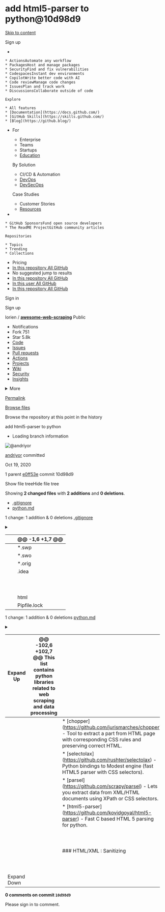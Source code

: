 # add html5-parser to python@10d98d9

[Skip to content](broken-reference)

Sign up

*

    * ActionsAutomate any workflow
    * PackagesHost and manage packages
    * SecurityFind and fix vulnerabilities
    * CodespacesInstant dev environments
    * CopilotWrite better code with AI
    * Code reviewManage code changes
    * IssuesPlan and track work
    * DiscussionsCollaborate outside of code

    Explore

    * All features
    * [Documentation](https://docs.github.com/)
    * [GitHub Skills](https://skills.github.com/)
    * [Blog](https://github.blog/)
*   For

    * Enterprise
    * Teams
    * Startups
    * [Education](https://education.github.com/)

    By Solution

    * CI/CD & Automation
    * [DevOps](https://resources.github.com/devops/)
    * [DevSecOps](https://resources.github.com/devops/fundamentals/devsecops/)

    Case Studies

    * Customer Stories
    * [Resources](https://resources.github.com/)
*

    * GitHub SponsorsFund open source developers
    * The ReadME ProjectGitHub community articles

    Repositories

    * Topics
    * Trending
    * Collections
* Pricing
* [In this repository All GitHub](broken-reference)
* No suggested jump to results
* [In this repository All GitHub](broken-reference)
* [In this user All GitHub](broken-reference)
* [In this repository All GitHub](broken-reference)

Sign in

Sign up

lorien / [**awesome-web-scraping**](broken-reference) Public

* Notifications
* Fork 751
* Star 5.8k
* [Code](broken-reference)
* [Issues](broken-reference)
* [Pull requests](broken-reference)
* [Actions](broken-reference)
* [Projects](broken-reference)
* [Wiki](broken-reference)
* [Security](broken-reference)
* [Insights](broken-reference)

<details>

<summary>More</summary>

*

</details>

[Permalink](broken-reference)

[Browse files](../.gitbook/assets/10d98d9faa249c921ff228f22c7dd2e089b537e1)

Browse the repository at this point in the history

add html5-parser to python

* Loading branch information

![@andriyor](https://avatars.githubusercontent.com/u/11459840?s=40\&v=4)

[andriyor](broken-reference) committed

Oct 19, 2020

1 parent [e0ff53e](../.gitbook/assets/e0ff53e53b5133e869dc33c7d2f1bb3000c772cb) commit 10d98d9

Show file treeHide file tree

Showing **2 changed files** with **2 additions** and **0 deletions**.

* [.gitignore](broken-reference)
* [python.md](broken-reference)

1 change: 1 addition & 0 deletions [.gitignore](broken-reference)

<details>

<summary></summary>

Show comments [View file](<../.gitbook/assets/.gitignore (1)>)

</details>

|   |   | @@ -1,6 +1,7 @@ |
| - | - | --------------- |
|   |   | \*.swp          |
|   |   | \*.swo          |
|   |   | \*.orig         |
|   |   | .idea           |
|   |   | <p><br></p>     |
|   |   | html            |
|   |   | Pipfile.lock    |

1 change: 1 addition & 0 deletions [python.md](broken-reference)

<details>

<summary></summary>

Show comments View file

</details>

| Expand Up   | @@ -102,6 +102,7 @@ This list contains python libraries related to web scraping and data processing |                                                                                                                                                           |
| ----------- | --------------------------------------------------------------------------------------------------- | --------------------------------------------------------------------------------------------------------------------------------------------------------- |
|             |                                                                                                     | \* \[chopper]\(https://github.com/jurismarches/chopper) - Tool to extract a part from HTML page with corresponding CSS rules and preserving correct HTML. |
|             |                                                                                                     | \* \[selectolax]\(https://github.com/rushter/selectolax) - Python bindings to Modest engine (fast HTML5 parser with CSS selectors).                       |
|             |                                                                                                     | \* \[parsel]\(https://github.com/scrapy/parsel) - Lets you extract data from XML/HTML documents using XPath or CSS selectors.                             |
|             |                                                                                                     | \* \[html5-parser]\(https://github.com/kovidgoyal/html5-parser) - Fast C based HTML 5 parsing for python.                                                 |
|             |                                                                                                     | <p><br></p>                                                                                                                                               |
|             |                                                                                                     | ### HTML/XML : Sanitizing                                                                                                                                 |
|             |                                                                                                     | <p><br></p>                                                                                                                                               |
| Expand Down |                                                                                                     |                                                                                                                                                           |

**0 comments on commit `10d98d9`**

Please sign in to comment.
